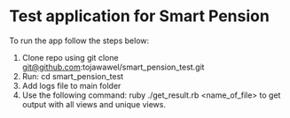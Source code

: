 <h1> Test application for Smart Pension </h1>

To run the app follow the steps below:
1) Clone repo using git clone git@github.com:tojawawel/smart_pension_test.git
2) Run: cd smart_pension_test
3) Add logs file to main folder
4) Use the following command: ruby ./get_result.rb <name_of_file> to get output with all views and unique views.

